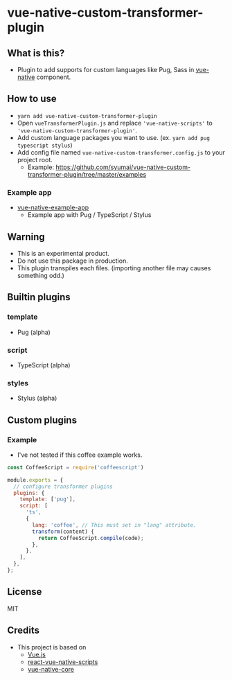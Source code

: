 # vue-native-custom-transformer-plugin

## What is this?

* Plugin to add supports for custom languages like Pug, Sass in [vue-native](https://vue-native.io/) component.

## How to use

* `yarn add vue-native-custom-transformer-plugin`
* Open `vueTransformerPlugin.js` and replace `'vue-native-scripts'` to `'vue-native-custom-transformer-plugin'`.
* Add custom language packages you want to use. (ex. `yarn add pug typescript stylus`)
* Add config file named `vue-native-custom-transformer.config.js` to your project root.
  - Example: https://github.com/syumai/vue-native-custom-transformer-plugin/tree/master/examples

### Example app

* [vue-native-example-app](https://github.com/syumai/vue-native-example-app)
  - Example app with Pug / TypeScript / Stylus

## Warning

* This is an experimental product.
* Do not use this package in production.
* This plugin transpiles each files. (importing another file may causes something odd.)

## Builtin plugins

### template

* Pug (alpha)

### script

* TypeScript (alpha)

### styles

* Stylus (alpha)

## Custom plugins

### Example

* I've not tested if this coffee example works.

```js
const CoffeeScript = require('coffeescript')

module.exports = {
  // configure transformer plugins
  plugins: {
    template: ['pug'],
    script: [
      'ts',
      {
        lang: 'coffee', // This must set in "lang" attribute.
        transform(content) {
          return CoffeeScript.compile(code);
        },
      },
    ],
  },
};
```

## License

MIT

## Credits

* This project is based on
  - [Vue.js](https://vuejs.org/)
  - [react-vue-native-scripts](https://github.com/SmallComfort/react-vue-native-scripts)
  - [vue-native-core](https://github.com/GeekyAnts/vue-native-core)
